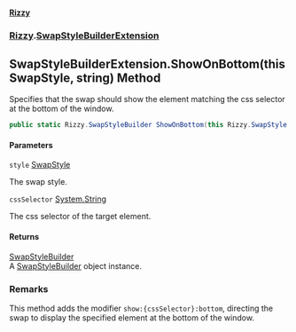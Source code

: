 #### [Rizzy](index.md 'index')
### [Rizzy](Rizzy.md 'Rizzy').[SwapStyleBuilderExtension](Rizzy.SwapStyleBuilderExtension.md 'Rizzy.SwapStyleBuilderExtension')

## SwapStyleBuilderExtension.ShowOnBottom(this SwapStyle, string) Method

Specifies that the swap should show the element matching the css selector at the bottom of the window.

```csharp
public static Rizzy.SwapStyleBuilder ShowOnBottom(this Rizzy.SwapStyle style, string? cssSelector=null);
```
#### Parameters

<a name='Rizzy.SwapStyleBuilderExtension.ShowOnBottom(thisRizzy.SwapStyle,string).style'></a>

`style` [SwapStyle](Rizzy.SwapStyle.md 'Rizzy.SwapStyle')

The swap style.

<a name='Rizzy.SwapStyleBuilderExtension.ShowOnBottom(thisRizzy.SwapStyle,string).cssSelector'></a>

`cssSelector` [System.String](https://docs.microsoft.com/en-us/dotnet/api/System.String 'System.String')

The css selector of the target element.

#### Returns
[SwapStyleBuilder](Rizzy.SwapStyleBuilder.md 'Rizzy.SwapStyleBuilder')  
A [SwapStyleBuilder](Rizzy.SwapStyleBuilder.md 'Rizzy.SwapStyleBuilder') object instance.

### Remarks
This method adds the modifier `show:{cssSelector}:bottom`, directing the swap to display the specified element at the bottom of the window.